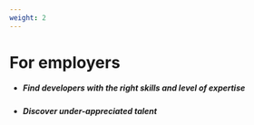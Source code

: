 ```yaml
---
weight: 2
---
```


# For employers

* ##### Find developers with the right skills and level of expertise
* ##### Discover under-appreciated talent